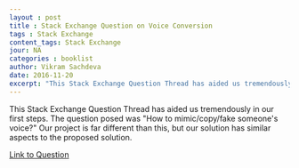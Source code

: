 ```yaml
---
layout : post
title : Stack Exchange Question on Voice Conversion 
tags : Stack Exchange 
content_tags: Stack Exchange 
jour: NA
categories : booklist 
author: Vikram Sachdeva
date: 2016-11-20
excerpt: "This Stack Exchange Question Thread has aided us tremendously in our first steps. The question posed was 'How to mimic/copy/fake someone's voice?' Our project is far different than this, but our solution has similar aspects to the proposed solution. "
---
```



This Stack Exchange Question Thread has aided us tremendously in our first steps. The question posed was "How to mimic/copy/fake someone's voice?" Our project is far different than this, but our solution has similar aspects to the proposed solution.


[Link to Question](http://dsp.stackexchange.com/questions/7833/how-to-mimic-copy-fake-someones-voice)


